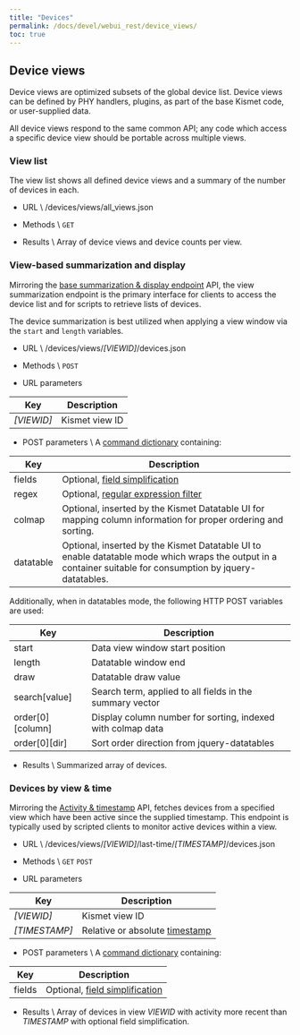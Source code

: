 ```yaml
---
title: "Devices"
permalink: /docs/devel/webui_rest/device_views/
toc: true
---
```


## Device views
Device views are optimized subsets of the global device list.  Device views can be defined by PHY handlers, plugins, as part of the base Kismet code, or user-supplied data.

All device views respond to the same common API; any code which access a specific device view should be portable across multiple views.

### View list
The view list shows all defined device views and a summary of the number of devices in each.

* URL \\
        /devices/views/all_views.json

* Methods \\
        `GET`

* Results \\
        Array of device views and device counts per view.

### View-based summarization and display
Mirroring the [base summarization & display endpoint](/docs/devel/webui_reset/devices/#summarization--display) API, the view summarization endpoint is the primary interface for clients to access the device list and for scripts to retrieve lists of devices.

The device summarization is best utilized when applying a view window via the `start` and `length` variables.

* URL \\
        /devices/views/*[VIEWID]*/devices.json

* Methods \\
`POST`

* URL parameters

| Key | Description |
| --- | ----------- |
| *[VIEWID]* | Kismet view ID |

* POST parameters \\
A [command dictionary](/docs/devel/webui_rest/commands/) containing:

| Key     | Description                                           |
| ------- | ----------------------------------------------------- |
| fields  | Optional, [field simplification](/docs/devel/webui_rest/commands/#field-specifications) |
| regex   | Optional, [regular expression filter](/docs/devel/webui_rest/commands/#regex-filters) |
| colmap  | Optional, inserted by the Kismet Datatable UI for mapping column information for proper ordering and sorting. |
| datatable | Optional, inserted by the Kismet Datatable UI to enable datatable mode which wraps the output in a container suitable for consumption by jquery-datatables. |

Additionally, when in datatables mode, the following HTTP POST variables are used:

| Key | Description |
| --- | ---- |
| start  | Data view window start position |
| length | Datatable window end |
| draw   | Datatable draw value |
| search[value] | Search term, applied to all fields in the summary vector |
| order\[0\]\[column\] | Display column number for sorting, indexed with colmap data |
| order\[0\]\[dir\] | Sort order direction from jquery-datatables |

* Results \\
        Summarized array of devices.  

### Devices by view & time
Mirroring the [Activity & timestamp](/docs/devel/webui_rest/devices/#activity--timestamp) API, fetches devices from a specified view which have been active since the supplied timestamp.  This endpoint is typically used by scripted clients to monitor active devices within a view.

* URL \\
        /devices/views/*[VIEWID]*/last-time/*[TIMESTAMP]*/devices.json

* Methods \\
        `GET` `POST`

* URL parameters

| Key | Description |
| --- | ----------- |
| *[VIEWID]* | Kismet view ID |
| *[TIMESTAMP]* | Relative or absolute [timestamp](/docs/devel/webui_rest/commands/#timestamp) |

* POST parameters \\
A [command dictionary](/docs/devel/webui_rest/commands/) containing:

| Key | Description |
| --- | ----------- |
| fields  | Optional, [field simplification](/docs/devel/webui_rest/commands/#field-specifications) |

* Results \\
        Array of devices in view *VIEWID* with activity more recent than *TIMESTAMP* with optional field simplification.

